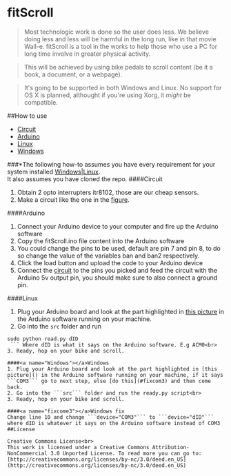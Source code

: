 fitScroll
=========
>Most technologic work is done so the user does less. We believe doing less and less will be harmful in the long run, like in that movie Wall-e.
fitScroll is a tool in the works to help those who use a PC for long time involve in greater physical activity.

>This will be achieved by using bike pedals to scroll content (be it a book, a document, or a webpage).

>It's going to be supported in both Windows and Linux.
No support for OS X is planned, althought if you're using Xorg, it *might* be compatible.


##How to use
* [Circuit](#Circuit)
* [Arduino](#Arduino)
* [Linux](#Linux)
* [Windows](#Windows)

###*The following how-to assumes you have every requirement for your system installed [Windows](requirementsWindows.md)|[Linux](requirementsLinux.md).<br>It also assumes you have cloned the repo.
####<a name="Circuit"></a>Circuit
1. Obtain 2 opto interrupters itr8102, those are our cheap sensors.
2. Make a circuit like the one in the [figure]().


####<a name="Arduino"></a>Arduino
1. Connect your Arduino device to your computer and fire up the Arduino software
2. Copy the fitScroll.ino file content into the Arduino software
3. You could change the pins to be used, default are pin 7 and pin 8, to do so change the value of the variables ban and ban2 respectively.
4. Click the load button and upload the code to your Arduino device 
5. Connect the [circuit](#Circuit) to the pins you picked and feed the circuit with the Arduino 5v output pin, you should make sure to also connect a ground pin.

####<a name="Linux"></a>Linux
1. Plug your Arduino board and look at the part highlighted in [this picture]() in the Arduino software running on your machine.
2. Go into the ```src``` folder and run<br>
```
sudo python read.py dID
 ``` Where dID is what it says on the Arduino software. E.g ACM0<br>
3. Ready, hop on your bike and scroll.

####<a name="Windows"></a>Windows
1. Plug your Arduino board and look at the part highlighted in [this picture]() in the Arduino software running on your machine, if it says ```COM3``` go to next step, else [do this](#fixcom3) and then come back.
2. Go into the ```src``` folder and run the ready.py script<br>
3. Ready, hop on your bike and scroll.

####<a name="fixcome3"></a>Windows fix
Change line 10 and change ```device="COM3"``` to ```device="dID"``` where dID is whatever it says on the Arduino software instead of COM3 
##License

Creative Commons License<br>
This work is licensed under a Creative Commons Attribution-NonCommercial 3.0 Unported License. To read more you can go to:[http://creativecommons.org/licenses/by-nc/3.0/deed.en_US](http://creativecommons.org/licenses/by-nc/3.0/deed.en_US)